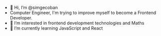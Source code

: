 - 👋 Hi, I’m @simgecoban
- Computer Engineer, I'm trying to improve myself to become a Frontend Developer.
- 👀 I’m interested in frontend development technologies and Maths
- 🌱 I’m currently learning JavaScript and React 


<!---
simgecoban/simgecoban is a ✨ special ✨ repository because its `README.md` (this file) appears on your GitHub profile.
You can click the Preview link to take a look at your changes.
--->
